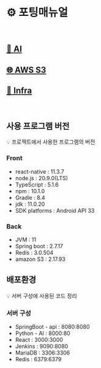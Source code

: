 # ⚙️ 포팅매뉴얼

<br>

## [🤖 AI](AI/)
## [🌐 AWS S3](AWS_S3/)
## [🔧 Infra](Infra/)

<br>

## 사용 프로그램 버전

<aside>
💡 프로젝트에서 사용한 프로그램의 버전
</aside>

### Front

- react-native : 11.3.7
- node.js : 20.9.0(LTS)
- TypeScript : 5.1.6
- npm : 10.1.0
- Gradle : 8.4
- jdk : 11.0.20
- SDK platforms : Android API 33

### Back

- JVM : 11
- Spring boot : 2.7.17
- Redis : 3.0.504
- amazon S3 : 2.17.93

## 배포환경

<aside>
💡 서버 구성에 사용된 코드 정리
</aside>

### 서버 구성

- SpringBoot - api : 8080:8080
- Python - AI : 8000:80
- React : 3000:3000
- Jenkins : 9090:8080
- MariaDB : 3306:3306
- Redis : 6379:6379


